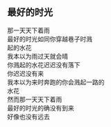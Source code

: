 ## 最好的时光

那一天天下着雨  
最好的时光如同你穿越巷子时溅  
起的水花  
我本以为雨过天就会晴  
你溅起的水花迟迟没有落下  
你迟迟没有来  
我本以为来时奔跑的你会溅起一路的  
水花  
然而那一天天下着雨  
最好的时光的确没有到来  
好像也没有远去